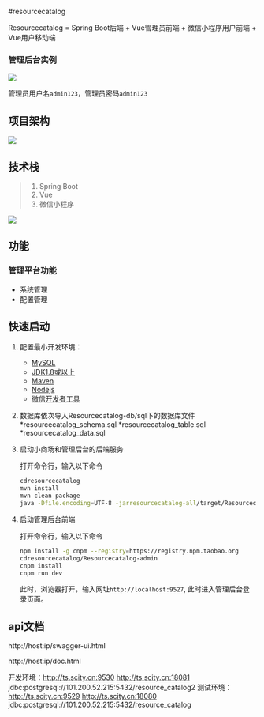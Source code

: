 #resourcecatalog

Resourcecatalog = Spring Boot后端 + Vue管理员前端 + 微信小程序用户前端 + Vue用户移动端



### 管理后台实例

![](./doc/pics/readme/admin-dashboard.png)

 管理员用户名`admin123`，管理员密码`admin123`


## 项目架构
![](./doc/pics/readme/project-structure.png)

## 技术栈

> 1. Spring Boot
> 2. Vue
> 3. 微信小程序

![](doc/pics/readme/technology-stack.png)

## 功能

### 管理平台功能

* 系统管理
* 配置管理


## 快速启动

1. 配置最小开发环境：
    * [MySQL](https://dev.mysql.com/downloads/mysql/)
    * [JDK1.8或以上](http://www.oracle.com/technetwork/java/javase/overview/index.html)
    * [Maven](https://maven.apache.org/download.cgi)
    * [Nodejs](https://nodejs.org/en/download/)
    * [微信开发者工具](https://developers.weixin.qq.com/miniprogram/dev/devtools/download.html)
    
2. 数据库依次导入Resourcecatalog-db/sql下的数据库文件
    *resourcecatalog_schema.sql
    *resourcecatalog_table.sql
    *resourcecatalog_data.sql

3. 启动小商场和管理后台的后端服务

    打开命令行，输入以下命令
    ```bash
    cdresourcecatalog
    mvn install
    mvn clean package
    java -Dfile.encoding=UTF-8 -jarresourcecatalog-all/target/Resourcecatalog-all-0.1.0-exec.jar
    ```
    
4. 启动管理后台前端

    打开命令行，输入以下命令
    ```bash
    npm install -g cnpm --registry=https://registry.npm.taobao.org
    cdresourcecatalog/Resourcecatalog-admin
    cnpm install
    cnpm run dev
    ```
    此时，浏览器打开，输入网址`http://localhost:9527`, 此时进入管理后台登录页面。
    

##  api文档

http://host:ip/swagger-ui.html

http://host:ip/doc.html


开发环境：http://ts.scity.cn:9530
	      http://ts.scity.cn:18081
		  jdbc:postgresql://101.200.52.215:5432/resource_catalog2
测试环境：http://ts.scity.cn:9529
		  http://ts.scity.cn:18080
		  jdbc:postgresql://101.200.52.215:5432/resource_catalog